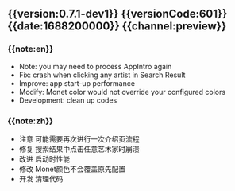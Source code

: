 ## {{version:0.7.1-dev1}} {{versionCode:601}} {{date:1688200000}} {{channel:preview}}

### {{note:en}}
- Note: you may need to process AppIntro again
- Fix: crash when clicking any artist in Search Result
- Improve: app start-up performance
- Modify: Monet color would not override your configured colors
- Development: clean up codes

### {{note:zh}}
- 注意 可能需要再次进行一次介绍页流程
- 修复 搜索结果中点击任意艺术家时崩溃
- 改进 启动时性能
- 修改 Monet颜色不会覆盖原先配置
- 开发 清理代码